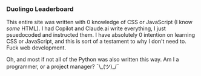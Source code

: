 ### Duolingo Leaderboard
This entire site was written with 0 knowledge
of CSS or JavaScript (I know *some* HTML). I had Copilot and Claude.ai write everything, 
I just psuedocoded and instructed them. 
I have absolutely 0 intention on learning CSS or JavaScript,
and this is sort of a testament to why I don't need to. Fuck web development.

Oh, and most if not all of the Python was also written this way. Am I a programmer, or a project manager? ¯\\\_(ツ)_/¯